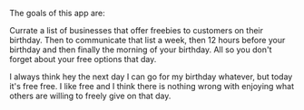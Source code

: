 The goals of this app are:

Currate a list of businesses that offer freebies to customers on their birthday.
Then to communicate that list a week, then 12 hours before your birthday and then finally the morning of your birthday. All so you don't forget about your free options that day.

I always think hey the next day I can go for my birthday whatever, but today it's free free. I like free and I think there is nothing wrong with enjoying what others are willing to freely give on that day.